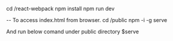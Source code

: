 cd /react-webpack
npm install
npm run dev

-- To access index.html from browser.
cd /public
npm -i -g serve

And run below comand under public directory
$serve
